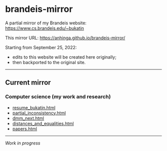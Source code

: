 # brandeis-mirror

A partial mirror of my Brandeis website: https://www.cs.brandeis.edu/~bukatin

This mirror URL: https://anhinga.github.io/brandeis-mirror/

Starting from September 25, 2022:
  * edits to this website will be created here originally;
  * then backported to the original site.

---

## Current mirror

### Computer science (my work and research)

  * [resume_bukatin.html](resume_bukatin.html)
  * [partial_inconsistency.html](partial_inconsistency.html)
  * [dmm_next.html](dmm_next.html)
  * [distances_and_equalities.html](distances_and_equalities.html)
  * [papers.html](papers.html)

---

_Work in progress_
